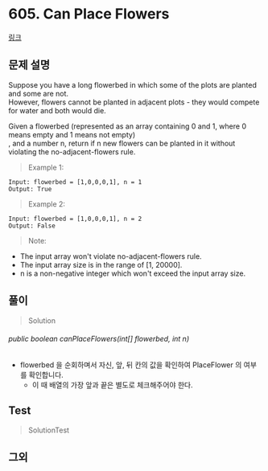 # 605. Can Place Flowers   
[링크](https://leetcode.com/problems/can-place-flowers/)

## 문제 설명

Suppose you have a long flowerbed in which some of the plots are planted and some are not.   
However, flowers cannot be planted in adjacent plots - they would compete for water and both would die.

Given a flowerbed (represented as an array containing 0 and 1, where 0 means empty and 1 means not empty)  
, and a number n, return if n new flowers can be planted in it without violating the no-adjacent-flowers rule.

> Example 1:
```
Input: flowerbed = [1,0,0,0,1], n = 1
Output: True
```
> Example 2:
```
Input: flowerbed = [1,0,0,0,1], n = 2
Output: False
```
> Note:

- The input array won't violate no-adjacent-flowers rule.
- The input array size is in the range of [1, 20000].
- n is a non-negative integer which won't exceed the input array size.

## 풀이
> Solution

###### public boolean canPlaceFlowers(int[] flowerbed, int n)
- flowerbed 을 순회하며서 자신, 앞, 뒤 칸의 값을 확인하여 PlaceFlower 의 여부를 확인합니다.
    - 이 때 배열의 가장 앞과 끝은 별도로 체크해주어야 한다.


## Test    
> SolutionTest


## 그외
